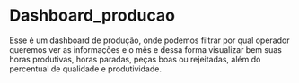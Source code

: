 # Dashboard_producao
  Esse é um dashboard de produção, onde podemos filtrar por qual operador queremos ver as informações e o mês e dessa forma visualizar bem suas horas produtivas, horas paradas, peças boas ou rejeitadas, além do percentual de qualidade e produtividade.
